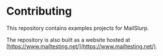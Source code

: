 # Contributing
This repository contains examples projects for MailSlurp. 

The repository is also built as a website hosted at [https://www.mailtesting.net/](https://www.mailtesting.net/).